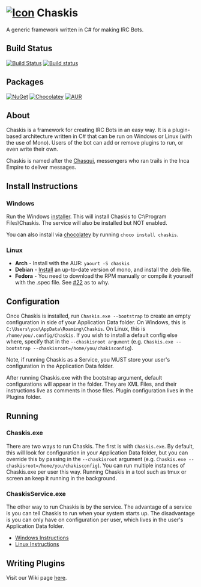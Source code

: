 [![Icon](https://files.shendrick.net/projects/chaskis/assets/icon.png)](https://github.com/xforever1313/Chaskis/)
Chaskis 
==========
A generic framework written in C# for making IRC Bots.

Build Status
--------------
[![Build Status](https://travis-ci.org/xforever1313/Chaskis.svg?branch=master)](https://travis-ci.org/xforever1313/Chaskis) [![Build status](https://ci.appveyor.com/api/projects/status/n8sbo1ay6wr2xxyc/branch/master?svg=true)](https://ci.appveyor.com/project/xforever1313/chaskis/branch/master)

Packages
--------------

[![NuGet](https://img.shields.io/nuget/v/ChaskisCore.svg)](https://www.nuget.org/packages/ChaskisCore/) [![Chocolatey](https://img.shields.io/chocolatey/v/chaskis.svg)](https://chocolatey.org/packages/chaskis/) [![AUR](https://img.shields.io/aur/version/chaskis.svg)](https://aur.archlinux.org/packages/chaskis/)

About
--------
Chaskis is a framework for creating IRC Bots in an easy way.  It is a plugin-based architecture written in C# that can be run on Windows or Linux (with the use of Mono).  Users of the bot can add or remove plugins to run, or even write their own.

Chaskis is named after the [Chasqui](https://en.wikipedia.org/wiki/Chasqui), messengers who ran trails in the Inca Empire to deliver messages.

Install Instructions
----------------------

### Windows ###
Run the Windows [installer](https://files.shendrick.net/projects/chaskis/releases/).  This will install Chaskis to C:\Program Files\Chaskis.  The service will also be installed but NOT enabled.

You can also install via [chocolatey](https://chocolatey.org/packages/chaskis/) by running ```choco install chaskis```.

### Linux ###

 * **Arch** - Install with the AUR: ```yaourt -S chaskis```
 * **Debian** - [Install](http://www.mono-project.com/download/#download-lin) an up-to-date version of mono, and install the .deb file.
 * **Fedora** - You need to download the RPM manually or compile it yourself with the .spec file.  See [#22](https://github.com/xforever1313/Chaskis/issues/22) as to why.

Configuration
---------------
Once Chaskis is installed, run ```Chaskis.exe --bootstrap``` to create an empty configuration in side of your Application Data folder.  On Windows, this is ```C:\Users\you\AppData\Roaming\Chaskis```.  On Linux, this is ```/home/you/.config/Chaskis```.  If you wish to install a default config else where, specify that in the ```--chaskisroot argument``` (e.g. ```Chaskis.exe --bootstrap --chaskisroot=/home/you/chakisconfig```).

Note, if running Chaskis as a Service, you MUST store your user's configuration in the Application Data folder.

After running Chaskis.exe with the bootstrap argument, default configurations will appear in the folder.  They are XML Files, and their instructions live as comments in those files.  Plugin configuration lives in the Plugins folder.

Running
---------------
### Chaskis.exe ###

There are two ways to run Chaskis.  The first is with ```Chaskis.exe```. By default, this will look for configuration in your Application Data folder, but you can override this by passing in the ```--chaskisroot``` argument (e.g. ```Chaskis.exe --chaskisroot=/home/you/chakisconfig```).  You can run multiple instances of Chaskis.exe per user this way.  Running Chaskis in a tool such as tmux or screen an keep it running in the background.

### ChaskisService.exe ###

The other way to run Chaskis is by the service.  The advantage of a service is you can tell Chaskis to run when your system starts up.  The disadvantage is you can only have on configuration per user, which lives in the user's Application Data folder.

* [Windows Instructions](https://github.com/xforever1313/Chaskis/wiki/Running-as-a-Windows-Service)
* [Linux Instructions](https://github.com/xforever1313/Chaskis/wiki/Running-as-a-Linux-Service)

Writing Plugins
----------------

Visit our Wiki page [here](https://github.com/xforever1313/Chaskis/wiki/Writing-Plugins).

